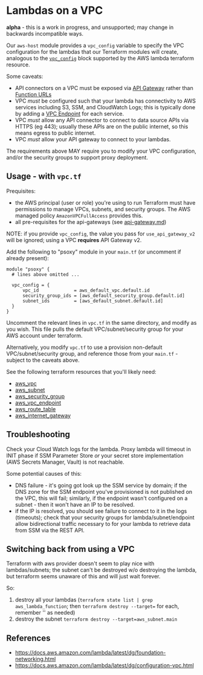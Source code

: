# Lambdas on a VPC

**alpha** - this is a work in progress, and unsupported; may change in backwards incompatible ways.

Our `aws-host` module provides a `vpc_config` variable to specify the VPC configuration for the
lambdas that our Terraform modules will create, analogous to the
[`vpc_config`](https://registry.terraform.io/providers/hashicorp/aws/latest/docs/resources/lambda_function#vpc_config)
block supported by the AWS lambda terraform resource.

Some caveats:

- API connectors on a VPC must be exposed via [API Gateway](https://aws.amazon.com/api-gateway/)
  rather than [Function URLs](https://docs.aws.amazon.com/lambda/latest/dg/lambda-urls.html)
- VPC *must* be configured such that your lambda has connectivity to AWS services including S3, SSM,
  and CloudWatch Logs; this is typically done by adding a [VPC Endpoint](https://docs.aws.amazon.com/vpc/latest/userguide/vpce-gateway.html)
  for each service.
- VPC *must* allow any API connector to connect to data source APIs via HTTPS (eg 443); usually
  these APIs are on the public internet, so this means egress to public internet.
- VPC *must* allow your API gateway to connect to your lambdas.

The requirements above MAY require you to modify your VPC configuration, and/or the security groups
to support proxy deployment.

## Usage - with `vpc.tf`

Prequisites:

- the AWS principal (user or role) you're using to run Terraform must have permissions to manage
  VPCs, subnets, and security groups. The AWS managed policy `AmazonVPCFullAccess` provides this.
- all pre-requisites for the api-gateways (see [api-gateway.md](./api-gateway.md))

NOTE: if you provide `vpc_config`, the value you pass for `use_api_gateway_v2` will be ignored;
using a VPC **requires** API Gateway v2.

Add the following to "psoxy" module in your `main.tf` (or uncomment if already present):

```hcl
module "psoxy" {
  # lines above omitted ...

  vpc_config = {
      vpc_id             = aws_default_vpc.default.id
      security_group_ids = [aws_default_security_group.default.id]
      subnet_ids         = [aws_default_subnet.default.id]
  }
}
```

Uncomment the relevant lines in `vpc.tf` in the same directory, and modify as you wish. This file
pulls the default VPC/subnet/security group for your AWS account under terraform.

Alternatively, you modify `vpc.tf` to use a provision non-default VPC/subnet/security group, and
reference those from your `main.tf` - subject to the caveats above.

See the following terraform resources that you'll likely need:
- [aws_vpc](https://registry.terraform.io/providers/hashicorp/aws/latest/docs/resources/vpc)
- [aws_subnet](https://registry.terraform.io/providers/hashicorp/aws/latest/docs/resources/subnet)
- [aws_security_group](https://registry.terraform.io/providers/hashicorp/aws/latest/docs/resources/security_group)
- [aws_vpc_endpoint](https://registry.terraform.io/providers/hashicorp/aws/latest/docs/resources/vpc_endpoint)
- [aws_route_table](https://registry.terraform.io/providers/hashicorp/aws/latest/docs/resources/route_table)
- [aws_internet_gateway](https://registry.terraform.io/providers/hashicorp/aws/latest/docs/resources/internet_gateway)


## Troubleshooting

Check your Cloud Watch logs for the lambda. Proxy lambda will timeout in INIT phase if SSM Parameter
Store *or* your secret store implementation (AWS Secrets Manager, Vault) is not reachable.

Some potential causes of this:
  - DNS failure - it's going got look up the SSM service by domain; if the DNS zone for the SSM
    endpoint you've provisioned is not published on the VPC, this will fail; similarly, if the
    endpoint wasn't configured on a subnet - then it won't have an IP to be resolved.
  - if the IP is resolved, you should see failure to connect to it in the logs (timeouts); check
    that your security groups for lambda/subnet/endpoint allow bidirectional traffic necessary to
    for your lambda to retrieve data from SSM via the REST API.

## Switching back from using a VPC

Terraform with aws provider doesn't seem to play nice with lambdas/subnets; the subnet can't be
destroyed w/o destroying the lambda, but terraform seems unaware of this and will just wait forever.

So:

1. destroy all your lambdas (`terraform state list | grep aws_lambda_function`; then
   `terraform destroy --target=` for each, remember '' as needed)
2. destroy the subnet `terraform destroy --target=aws_subnet.main`



## References
 - https://docs.aws.amazon.com/lambda/latest/dg/foundation-networking.html
 - https://docs.aws.amazon.com/lambda/latest/dg/configuration-vpc.html
